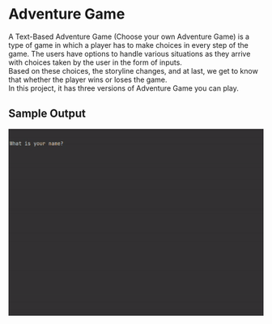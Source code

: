 # Adventure Game

<p >A Text-Based Adventure Game (Choose your own Adventure Game) is a type of game in which a player has to make choices in every step of the game. The users have options to handle various situations as they arrive with choices taken by the user in the form of inputs. <br>Based on these choices, the storyline changes, and at last, we get to know that whether the player wins or loses the game. <br>In this project, it has three versions of Adventure Game you can play. </p>

## Sample Output 
<p align="center">
  <img src="https://github.com/christine-lehmann/Python-Mini-Projects/blob/main/images/Adventure%20Game%20v1.gif?raw=true">
</p>

